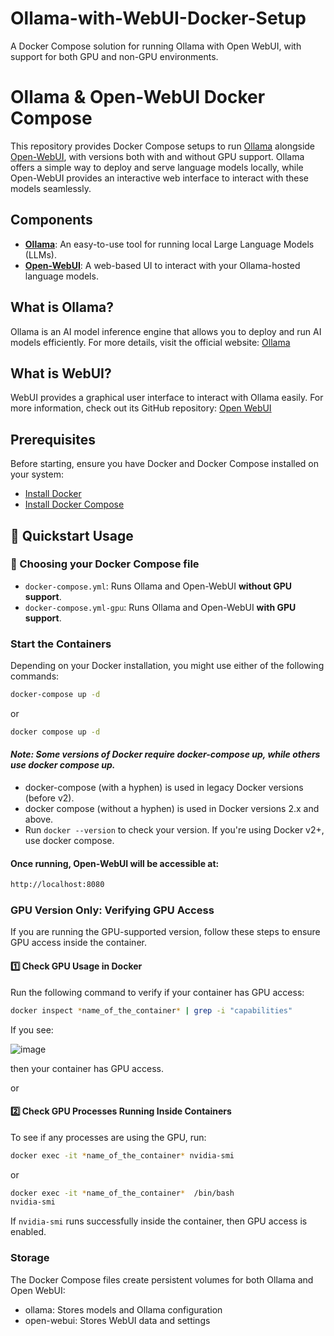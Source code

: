 # Ollama-with-WebUI-Docker-Setup
A Docker Compose solution for running Ollama with Open WebUI, with support for both GPU and non-GPU environments.


# Ollama & Open-WebUI Docker Compose

This repository provides Docker Compose setups to run [Ollama](https://ollama.com/) alongside [Open-WebUI](https://github.com/open-webui/open-webui), with versions both with and without GPU support. Ollama offers a simple way to deploy and serve language models locally, while Open-WebUI provides an interactive web interface to interact with these models seamlessly.

## Components

- **[Ollama](https://ollama.com/)**: An easy-to-use tool for running local Large Language Models (LLMs).
- **[Open-WebUI](https://github.com/open-webui/open-webui)**: A web-based UI to interact with your Ollama-hosted language models.


## What is Ollama?
Ollama is an AI model inference engine that allows you to deploy and run AI models efficiently. For more details, visit the official website: [Ollama](https://ollama.ai/)

## What is WebUI?
WebUI provides a graphical user interface to interact with Ollama easily. For more information, check out its GitHub repository: [Open WebUI](https://github.com/open-webui/open-webui)



## Prerequisites

Before starting, ensure you have Docker and Docker Compose installed on your system:

- [Install Docker](https://docs.docker.com/get-docker/)
- [Install Docker Compose](https://docs.docker.com/compose/install/)


## 🚀 Quickstart Usage

### 🔹 Choosing your Docker Compose file


- `docker-compose.yml`: Runs Ollama and Open-WebUI **without GPU support**.
- `docker-compose.yml-gpu`: Runs Ollama and Open-WebUI **with GPU support**.

### Start the Containers

Depending on your Docker installation, you might use either of the following commands:

```bash
docker-compose up -d
```
or

```bash
docker compose up -d
```
#### _Note: Some versions of Docker require docker-compose up, while others use docker compose up._

- docker-compose (with a hyphen) is used in legacy Docker versions (before v2).
- docker compose (without a hyphen) is used in Docker versions 2.x and above.
- Run `docker --version` to check your version. If you're using Docker v2+, use docker compose.

#### Once running, Open-WebUI will be accessible at:

```bash
http://localhost:8080
```

### GPU Version Only: Verifying GPU Access
If you are running the GPU-supported version, follow these steps to ensure GPU access inside the container.

#### 1️⃣ Check GPU Usage in Docker
Run the following command to verify if your container has GPU access:

```bash
docker inspect *name_of_the_container* | grep -i "capabilities"
```
If you see:

![image](https://github.com/user-attachments/assets/4dfd2c90-187f-4535-8d19-a84bc0c31d13)

then your container has GPU access.

or 

#### 2️⃣ Check GPU Processes Running Inside Containers
To see if any processes are using the GPU, run:

```bash
docker exec -it *name_of_the_container* nvidia-smi
```
or

```bash
docker exec -it *name_of_the_container*  /bin/bash
nvidia-smi
```
If `nvidia-smi` runs successfully inside the container, then GPU access is enabled.

### Storage
The Docker Compose files create persistent volumes for both Ollama and Open WebUI:

- ollama: Stores models and Ollama configuration
- open-webui: Stores WebUI data and settings
